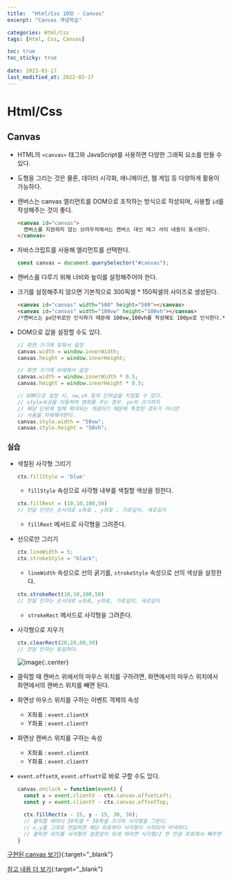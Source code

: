 ```yaml
---
title:  "Html/Css 10장 - Canvas"
excerpt: "Canvas 개념학습"

categories: Html/Css
tags: [Html, Css, Canvas]

toc: true
toc_sticky: true
 
date: 2023-03-17
last_modified_at: 2022-03-17
---
```

# Html/Css
## Canvas
- HTML의 `<canvas>` 태그와 JavaScript를 사용하면 다양한 그래픽 요소를 만들 수 있다.
- 도형을 그리는 것은 물론, 데이터 시각화, 애니메이션, 웹 게임 등 다양하게 활용이 가능하다.
- 캔버스는 canvas 엘리먼트를 DOM으로 조작하는 방식으로 작성되며, 사용할 `id`를 작성해주는 것이 좋다.
  ```html
  <canvas id="canvas">
    캔버스를 지원하지 않는 브라우저에서는 캔버스 대신 태그 사이 내용이 표시된다.
  </canvas>
  ```

- 자바스크립트를 사용해 엘리먼트를 선택한다.
  ```js
  const canvas = document.querySelector("#canvas");
  ```

- 캔버스를 다루기 위해 너비와 높이를 설정해주어야 한다.
- 크기를 설정해주지 않으면 기본적으로 300픽셀 * 150픽셀의 사이즈로 생성된다.
  ```html
  <canvas id="canvas" width="500" height="500"></canvas>
  <canvas id="canvas" width="100vw" height="100vh"></canvas>
  /*캔버스는 px단위로만 인식하기 때문에 100vw,100vh를 작성해도 100px로 인식한다.*/
  ```

- DOM으로 값을 설정할 수도 있다.
  ```js
  // 화면 크기에 맞춰서 설정
  canvas.width = window.innerWidth;
  canvas.height = window.innerHeight;

  // 화면 크기에 비례해서 설정
  canvas.width = window.innerWidth * 0.5;
  canvas.height = window.innerHeight * 0.5;

  // DOM으로 설정 시, vw,vh 등의 단위값을 지정할 수 있다.
  // style속성을 이용하여 변화를 주는 경우. px의 크기까지
  // 해당 단위에 빌해 확대되는 개념이기 때문에 특정한 경우가 아니면
  // 사용을 자제해야한다.
  canvas.style.width = "50vw";
  canvas.style.height = "50vh";
  ```

### 실습
- 색칠된 사각형 그리기
  ```js
  ctx.fillStyle = 'blue'
  ```
  - `fillStyle` 속성으로 사각형 내부를 색칠할 색상을 정한다.


  ```js
  ctx.fillRext = (10,10,100,50)
  // 전달 인자는 순서대로 x좌표 , y좌표 , 가로길이, 세로길이
  ```
  - `fillRext` 메서드로 사각형을 그려준다.

- 선으로만 그리기
  ```js
  ctx.lineWidth = 5;
  ctx.strokeStyle = "black";
  ```
  - `lineWidth` 속성으로 선의 굵기를, `strokeStyle` 속성으로 선의 색상을 설정한다.


  ```js
  ctx.strokeRect(10,10,100,50)
  // 전달 인자는 순서대로 x좌표, y좌표, 가로길이, 세로길이
  ```
  - `strokeRect` 메서드로 사각형을 그려준다.

- 사각형으로 지우기
  ```js
  ctx.clearRect(20,20,80,30)
  // 전달 인자는 동일하다.
  ```

  ![image](https://user-images.githubusercontent.com/118104644/225791707-92536247-226c-4b25-8475-d2de41c3f50e.png){:.center}

- 클릭할 때 캔버스 위에서의 마우스 위치를 구하려면, 화면에서의 마우스 위치에서 화면에서의 캔버스 위치를 빼면 된다.
- 화면상 마우스 위치를 구하는 이벤트 객체의 속성
  - X좌표 : `event.clientX`
  - Y좌표 : `event.clientY`
- 화면상 캔버스 위치를 구하는 속성
  - X좌표 : `event.clientX`
  - Y좌표 : `event.clientY`
- `event.offsetX`, `event.offsetY`로 바로 구할 수도 있다.
  ```js
  canvas.onclick = function(event) {
    const x = event.clientX - ctx.canvas.offsetLeft;
    const y = event.clientY - ctx.canvas.offsetTop;
  
    ctx.fillRect(x - 15, y - 15, 30, 30);
    // 클릭할 때마다 30픽셀 * 30픽셀 크기의 사각형을 그린다.
    // x,y를 그대로 전달하면 해당 좌표부터 사각형이 시작되어 어색하다.
    // 클릭한 위치를 사각형의 정중앙이 되게 하려면 사각형/2 한 만큼 좌표에서 빼주면 된다.
  }
  ```

[구현된 canvas 보기](https://codesandbox.io/s/sagaghyeonggeurigiibenteu-forked-8zn7o2?from-embed)}{:target="_blank"}

[참고 내용 더 보기](https://www.w3schools.com/tags/ref_canvas.asp){:target="_blank"}